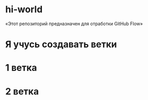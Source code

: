 # hi-world
«Этот репозиторий предназначен для отработки GitHub Flow»
# Я учусь создавать ветки
# 1 ветка
# 2 ветка
